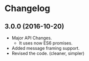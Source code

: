 # Changelog

## 3.0.0 (2016-10-20)

- Major API Changes.
  - It uses now ES6 promises.
- Added message framing support.
- Revised the code. (cleaner, simpler)
